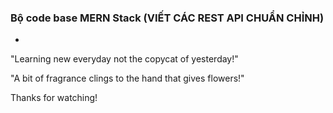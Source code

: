 ### Bộ code base MERN Stack (VIẾT CÁC REST API CHUẨN CHỈNH) 

-
"Learning new everyday not the copycat of yesterday!"

"A bit of fragrance clings to the hand that gives flowers!"

Thanks for watching!
